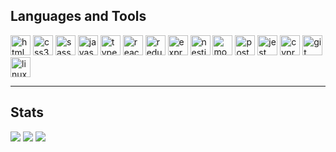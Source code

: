 
## Languages and Tools

<div>
  <img height="32" width="32" src="https://cdn.simpleicons.org/html5" alt="html5" />
  <img height="32" width="32" src="https://cdn.simpleicons.org/css3" alt="css3" />
  <img height="32" width="32" src="https://cdn.simpleicons.org/sass" alt="sass" />
  <img height="32" width="32" src="https://cdn.simpleicons.org/javascript" alt="javascript" />
  <img height="32" width="32" src="https://cdn.simpleicons.org/typescript" alt="typescript" />
  <img height="32" width="32" src="https://cdn.simpleicons.org/react" alt="react" />
  <img height="32" width="32" src="https://cdn.simpleicons.org/redux" alt="redux" />
  <img height="32" width="32" src="https://cdn.simpleicons.org/express" alt="express" />
  <img height="32" width="32" src="https://cdn.simpleicons.org/nestjs" alt="nestjs" />
  <img height="32" width="32" src="https://cdn.simpleicons.org/mongodb" alt="mongodb" />
  <img height="32" width="32" src="https://cdn.simpleicons.org/postgresql" alt="postgresql" />
  <img height="32" width="32" src="https://cdn.simpleicons.org/jest" alt="jest" />
  <img height="32" width="32" src="https://cdn.simpleicons.org/cypress" alt="cypress" />
  <img height="32" width="32" src="https://cdn.simpleicons.org/git" alt="git" />
  <img height="32" width="32" src="https://cdn.simpleicons.org/linux" alt="linux" />
</div>

-----

## Stats
![](http://github-profile-summary-cards.vercel.app/api/cards/most-commit-language?username=ananastii&theme=buefy)
![](http://github-profile-summary-cards.vercel.app/api/cards/stats?username=ananastii&theme=buefy)
![](http://github-profile-summary-cards.vercel.app/api/cards/profile-details?username=ananastii&theme=buefy)

<!--
|![GitHub stats](https://github-readme-stats.vercel.app/api?username=ananastii&show_icons=true&theme=transparent&hide_border=true)|![GitHub Langs](https://github-readme-stats.vercel.app/api/top-langs/?username=ananastii&layout=compact&theme=transparent&hide_border=true&hide=jupyter%20notebook)|
| ------------- | ------------- |
-->
